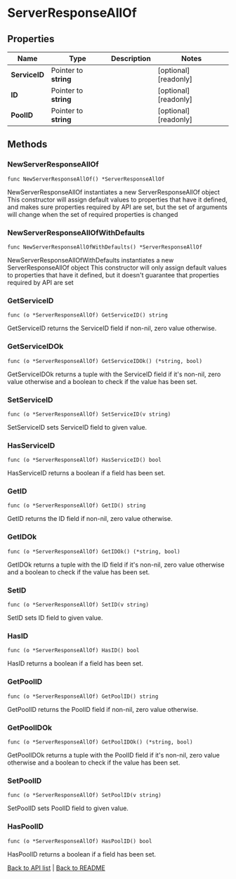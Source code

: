 # ServerResponseAllOf

## Properties

Name | Type | Description | Notes
------------ | ------------- | ------------- | -------------
**ServiceID** | Pointer to **string** |  | [optional] [readonly] 
**ID** | Pointer to **string** |  | [optional] [readonly] 
**PoolID** | Pointer to **string** |  | [optional] [readonly] 

## Methods

### NewServerResponseAllOf

`func NewServerResponseAllOf() *ServerResponseAllOf`

NewServerResponseAllOf instantiates a new ServerResponseAllOf object
This constructor will assign default values to properties that have it defined,
and makes sure properties required by API are set, but the set of arguments
will change when the set of required properties is changed

### NewServerResponseAllOfWithDefaults

`func NewServerResponseAllOfWithDefaults() *ServerResponseAllOf`

NewServerResponseAllOfWithDefaults instantiates a new ServerResponseAllOf object
This constructor will only assign default values to properties that have it defined,
but it doesn't guarantee that properties required by API are set

### GetServiceID

`func (o *ServerResponseAllOf) GetServiceID() string`

GetServiceID returns the ServiceID field if non-nil, zero value otherwise.

### GetServiceIDOk

`func (o *ServerResponseAllOf) GetServiceIDOk() (*string, bool)`

GetServiceIDOk returns a tuple with the ServiceID field if it's non-nil, zero value otherwise
and a boolean to check if the value has been set.

### SetServiceID

`func (o *ServerResponseAllOf) SetServiceID(v string)`

SetServiceID sets ServiceID field to given value.

### HasServiceID

`func (o *ServerResponseAllOf) HasServiceID() bool`

HasServiceID returns a boolean if a field has been set.

### GetID

`func (o *ServerResponseAllOf) GetID() string`

GetID returns the ID field if non-nil, zero value otherwise.

### GetIDOk

`func (o *ServerResponseAllOf) GetIDOk() (*string, bool)`

GetIDOk returns a tuple with the ID field if it's non-nil, zero value otherwise
and a boolean to check if the value has been set.

### SetID

`func (o *ServerResponseAllOf) SetID(v string)`

SetID sets ID field to given value.

### HasID

`func (o *ServerResponseAllOf) HasID() bool`

HasID returns a boolean if a field has been set.

### GetPoolID

`func (o *ServerResponseAllOf) GetPoolID() string`

GetPoolID returns the PoolID field if non-nil, zero value otherwise.

### GetPoolIDOk

`func (o *ServerResponseAllOf) GetPoolIDOk() (*string, bool)`

GetPoolIDOk returns a tuple with the PoolID field if it's non-nil, zero value otherwise
and a boolean to check if the value has been set.

### SetPoolID

`func (o *ServerResponseAllOf) SetPoolID(v string)`

SetPoolID sets PoolID field to given value.

### HasPoolID

`func (o *ServerResponseAllOf) HasPoolID() bool`

HasPoolID returns a boolean if a field has been set.


[Back to API list](../README.md#documentation-for-api-endpoints) | [Back to README](../README.md)
